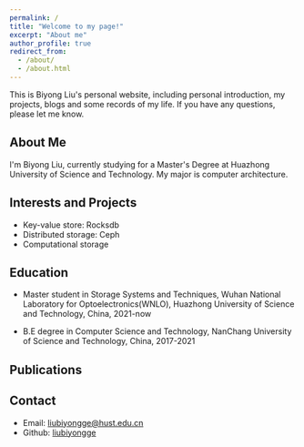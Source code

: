 ```yaml
---
permalink: /
title: "Welcome to my page!"
excerpt: "About me"
author_profile: true
redirect_from: 
  - /about/
  - /about.html
---
```



This is Biyong Liu's personal website, including personal introduction, my projects, blogs and some records of my life. If you have any questions, please let me know.
## About Me
I'm Biyong Liu, currently studying for a Master's Degree at Huazhong University of Science and Technology. My major is computer architecture.

## Interests and Projects
- Key-value store: Rocksdb
- Distributed storage: Ceph
- Computational storage
## Education

- Master student in Storage Systems and Techniques, Wuhan National Laboratory for Optoelectronics(WNLO), Huazhong University of Science and Technology, China, 2021-now

- B.E degree in Computer Science and Technology, NanChang University of Science and Technology, China, 2017-2021

## Publications

## Contact
* Email: <liubiyongge@hust.edu.cn>
* Github: [liubiyongge](https://github.com/liubiyongge)
